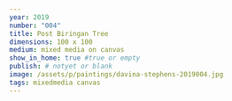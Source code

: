 ```yaml
---
year: 2019
number: "004"
title: Post Biringan Tree
dimensions: 100 x 100
medium: mixed media on canvas
show_in_home: true #true or empty
publish: # notyet or blank
image: /assets/p/paintings/davina-stephens-2019004.jpg
tags: mixedmedia canvas
---
```

